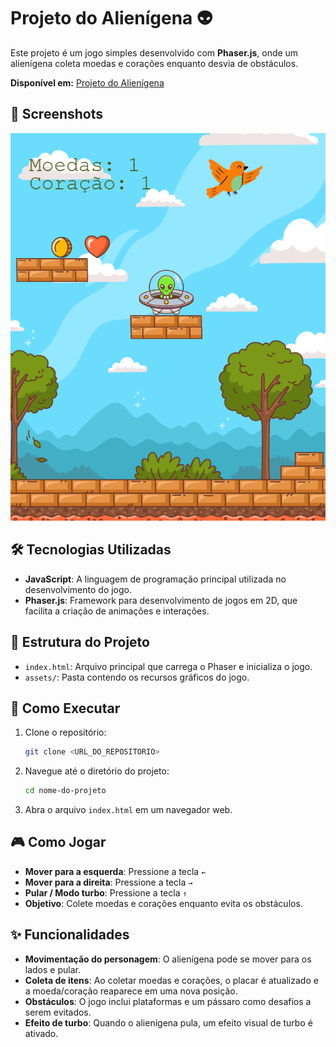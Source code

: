 # Projeto do Alienígena 👽

Este projeto é um jogo simples desenvolvido com **Phaser.js**, onde um alienígena coleta moedas e corações enquanto desvia de obstáculos.

**Disponível em:** [Projeto do Alienígena](<https://stefannevictoria.github.io/atividades_ponderadas/ProjetoAlienigena/>)

## 📸 Screenshots

![Projeto do Alienígena](assets/screenshot.png)

## 🛠️ Tecnologias Utilizadas

- **JavaScript**: A linguagem de programação principal utilizada no desenvolvimento do jogo.
- **Phaser.js**: Framework para desenvolvimento de jogos em 2D, que facilita a criação de animações e interações.

## 📂 Estrutura do Projeto

-   `index.html`: Arquivo principal que carrega o Phaser e inicializa o jogo.
-   `assets/`: Pasta contendo os recursos gráficos do jogo.

## 🚀 Como Executar

1. Clone o repositório:
    ```sh
    git clone <URL_DO_REPOSITORIO>
    ```
2. Navegue até o diretório do projeto:
    ```sh
    cd nome-do-projeto
    ```
3. Abra o arquivo `index.html` em um navegador web.

## 🎮 Como Jogar

- **Mover para a esquerda**: Pressione a tecla `←`
- **Mover para a direita**: Pressione a tecla `→`
- **Pular / Modo turbo**: Pressione a tecla `↑`
- **Objetivo**: Colete moedas e corações enquanto evita os obstáculos.

## ✨ Funcionalidades

- **Movimentação do personagem**: O alienígena pode se mover para os lados e pular.
- **Coleta de itens**: Ao coletar moedas e corações, o placar é atualizado e a moeda/coração reaparece em uma nova posição.
- **Obstáculos**: O jogo inclui plataformas e um pássaro como desafios a serem evitados.
- **Efeito de turbo**: Quando o alienígena pula, um efeito visual de turbo é ativado.




